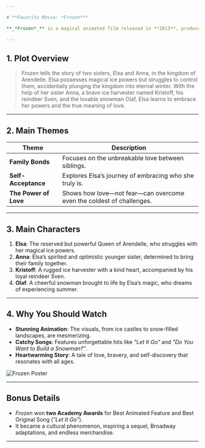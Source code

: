 ```yaml
---

# **Favorite Movie: *Frozen***  

**_*Frozen*_** is a magical animated film released in **2013**, produced by Walt Disney Animation Studios. Directed by **Chris Buck** and **Jennifer Lee**, the movie became a global sensation with its heartwarming story, breathtaking visuals, and iconic soundtrack.  

---
```


## **1. Plot Overview**  

> *Frozen* tells the story of two sisters, Elsa and Anna, in the kingdom of Arendelle. Elsa possesses magical ice powers but struggles to control them, accidentally plunging the kingdom into eternal winter. With the help of her sister Anna, a brave ice harvester named Kristoff, his reindeer Sven, and the lovable snowman Olaf, Elsa learns to embrace her powers and the true meaning of love.  

---

## **2. Main Themes**  

| Theme                      | Description                                                                 |
|-----------------------------|-----------------------------------------------------------------------------|
| **Family Bonds**            | Focuses on the unbreakable love between siblings.                          |
| **Self-Acceptance**         | Explores Elsa’s journey of embracing who she truly is.                     |
| **The Power of Love**       | Shows how love—not fear—can overcome even the coldest of challenges.       |

---

## **3. Main Characters**  

1. **Elsa**: The reserved but powerful Queen of Arendelle, who struggles with her magical ice powers.  
2. **Anna**: Elsa’s spirited and optimistic younger sister, determined to bring their family together.  
3. **Kristoff**: A rugged ice harvester with a kind heart, accompanied by his loyal reindeer Sven.  
4. **Olaf**: A cheerful snowman brought to life by Elsa’s magic, who dreams of experiencing summer.  

---

## **4. Why You Should Watch**  

- **Stunning Animation**: The visuals, from ice castles to snow-filled landscapes, are mesmerizing.  
- **Catchy Songs**: Features unforgettable hits like *"Let It Go"* and *"Do You Want to Build a Snowman?"*.  
- **Heartwarming Story**: A tale of love, bravery, and self-discovery that resonates with all ages.  

![Frozen Poster](https://example.com/frozenposter.jpg)  

---

## **Bonus Details**  

- *Frozen* won **two Academy Awards** for Best Animated Feature and Best Original Song (*"Let It Go"*).  
- It became a cultural phenomenon, inspiring a sequel, Broadway adaptations, and endless merchandise.  

---
